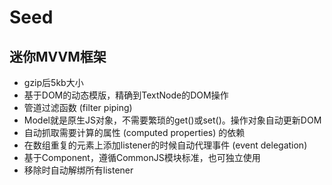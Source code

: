 # Seed

## 迷你MVVM框架

- gzip后5kb大小
- 基于DOM的动态模版，精确到TextNode的DOM操作
- 管道过滤函数 (filter piping)
- Model就是原生JS对象，不需要繁琐的get()或set()。操作对象自动更新DOM
- 自动抓取需要计算的属性 (computed properties) 的依赖
- 在数组重复的元素上添加listener的时候自动代理事件 (event delegation)
- 基于Component，遵循CommonJS模块标准，也可独立使用
- 移除时自动解绑所有listener

